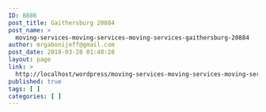```yaml
---
ID: 8886
post_title: Gaithersburg 20884
post_name: >
  moving-services-moving-services-moving-services-gaithersburg-20884
author: mrgabonijeff@gmail.com
post_date: 2018-03-28 01:48:28
layout: page
link: >
  http://localhost/wordpress/moving-services-moving-services-moving-services-gaithersburg-20884/
published: true
tags: [ ]
categories: [ ]
---
```

